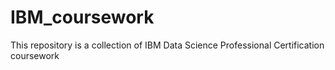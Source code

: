 # IBM_coursework
This repository is a collection of IBM Data Science Professional Certification coursework 
